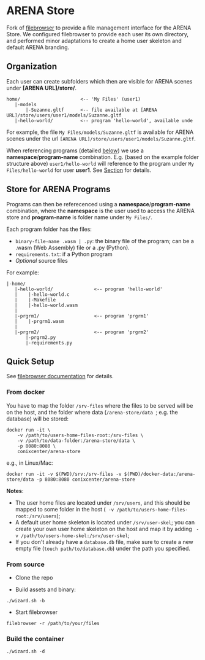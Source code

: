 # ARENA Store

Fork of [filebrowser](https://github.com/filebrowser/filebrowser) to provide a file management interface for the ARENA Store. We configured filebrowser to provide each user its own directory, and performed minor adaptations to create a home user skeleton and default ARENA branding.

## Organization

Each user can create subfolders which then are visible for ARENA scenes under **[ARENA URL]/store/**.

````
home/                      <-- 'My Files' (user1)
   |-models
       |-Suzanne.gltf      <-- file available at [ARENA URL]/store/users/user1/models/Suzanne.gltf
   |-hello-world/          <-- program 'hello-world', available unde
````

For example, the file ```My Files/models/Suzanne.gltf``` is available for ARENA scenes under the url ```[ARENA URL]/store/users/user1/models/Suzanne.gltf```.

When referencing programs (detailed [below](store-for-arena-programs)) we use a **namespace**/**program-name** combination. E.g. (based on the example folder structure above) ```user1/hello-world``` will reference to the program under ```My Files/hello-world``` for user **user1**. See [Section](store-for-arena-programs) for details.

## Store for ARENA Programs 

Programs can then be referecenced using a **namespace**/**program-name** combination, where the **namespace** is the user used to access the ARENA store and **program-name** is folder name under ```My Files/```. 

Each program folder has the files:

- ```binary-file-name .wasm | .py```: the binary file of the program; can be a .wasm (Web Assembly) file or a .py (Python).
- ```requirements.txt```: if a Python program
- *Optional* source files

For example:
````
|-home/
   |-hello-world/               <-- program 'hello-world'
   |    |-hello-world.c
   |    |-Makefile
   |    |-hello-world.wasm
   |
   |-prgrm1/                    <-- program 'prgrm1'
   |    |-prgrm1.wasm
   |
   |-prgrm2/                    <-- program 'prgrm2'
       |-prgrm2.py
       |-requirements.py
````

## Quick Setup

See [filebrowser documentation](https://filebrowser.org/) for details.

### From docker

You have to map the folder ```/srv-files``` where the files to be served will be on the host, and the folder where data (```/arena-store/data ```; e.g. the database) will be stored:
```
docker run -it \
    -v /path/to/users-home-files-root:/srv-files \
    -v /path/to/data-folder:/arena-store/data \
    -p 8080:8080 \
    conixcenter/arena-store
```

e.g., in Linux/Mac:
```
docker run -it -v $(PWD)/srv:/srv-files -v $(PWD)/docker-data:/arena-store/data -p 8080:8080 conixcenter/arena-store
```

**Notes**:
- The user home files are located under ```/srv/users```, and this should be mapped to some folder in the host (``` -v /path/to/users-home-files-root:/srv/users```); 
- A default user home skeleton is located under ```/srv/user-skel```; you can create your own user home skeleton on the host and map it by adding ``` -v /path/to/users-home-skel:/srv/user-skel```;
- If you don't already have a ```database.db``` file, make sure to create a new empty file (```touch path/to/database.db```) under the path you specified. 

### From source

- Clone the repo

- Build assets and binary:
```
./wizard.sh -b
```

- Start filebrowser
```
filebrowser -r /path/to/your/files
```

### Build the container 
```
./wizard.sh -d
```
